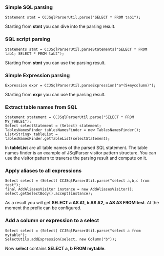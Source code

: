 ### Simple SQL parsing
    Statement stmt = CCJSqlParserUtil.parse("SELECT * FROM tab1");

Starting from **stmt** you can dive into the parsing result. 

### SQL script parsing
    Statements stmt = CCJSqlParserUtil.parseStatements("SELECT * FROM tab1; SELECT * FROM tab2");

Starting from **stmt** you can use the parsing result. 

### Simple Expression parsing
    Expression expr = CCJSqlParserUtil.parseExpression("a*(5+mycolumn)");

Starting from **expr** you can use the parsing result.

### Extract table names from SQL
    Statement statement = CCJSqlParserUtil.parse("SELECT * FROM MY_TABLE1");
    Select selectStatement = (Select) statement;
    TablesNamesFinder tablesNamesFinder = new TablesNamesFinder();
    List<String> tableList = tablesNamesFinder.getTableList(selectStatement);

In **tableList** are all table names of the parsed SQL statement. The table names finder is an example of JSqlParser visitor pattern structure. You can use the visitor pattern to traverse the parsing result and compute on it.

### Apply aliases to all expressions
    Select select = (Select) CCJSqlParserUtil.parse("select a,b,c from test");
    final AddAliasesVisitor instance = new AddAliasesVisitor();
    select.getSelectBody().accept(instance);

As a result you will get **SELECT a AS A1, b AS A2, c AS A3 FROM test**. At the moment the prefix
can be configured.

### Add a column or expression to a select
    Select select = (Select) CCJSqlParserUtil.parse("select a from mytable");
    SelectUtils.addExpression(select, new Column("b"));

Now **select** contains **SELECT a, b FROM mytable**.